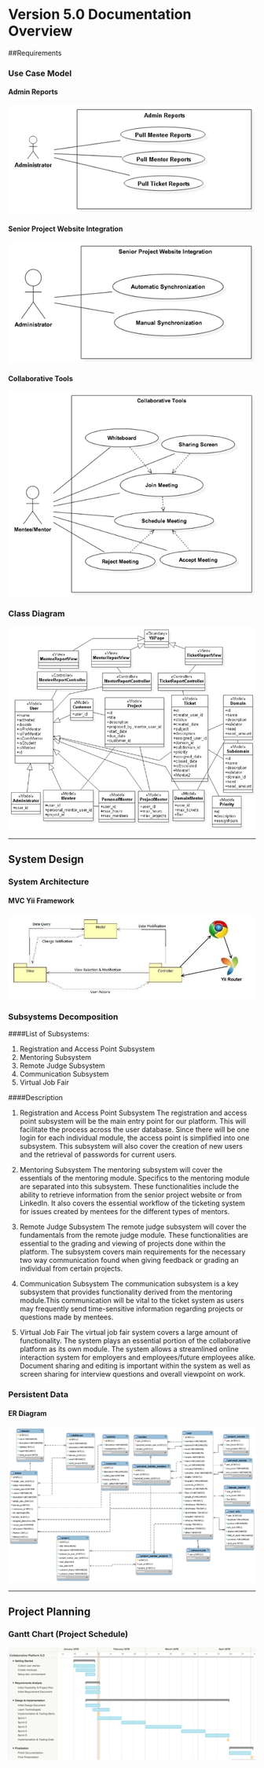 #   Version 5.0 Documentation Overview

##Requirements

### Use Case Model

#### Admin Reports
![Admin Reports](https://github.com/FIU-SCIS-Senior-Project-2015-Spring/Collaborative-Platform-Ver-5.0/blob/develop/Documents/Images/UseCasesAdminReports.jpg "Admin Reports")

#### Senior Project Website Integration
![SPWS Integration](https://github.com/FIU-SCIS-Senior-Project-2015-Spring/Collaborative-Platform-Ver-5.0/blob/develop/Documents/Images/SPW%20Integration.png "SPWS Integration")

#### Collaborative Tools
![Collaborative Tools](https://github.com/FIU-SCIS-Senior-Project-2015-Spring/Collaborative-Platform-Ver-5.0/blob/develop/Documents/Images/Collaborative%20Tools.png "Collaborative Tools")

### Class Diagram
![Class Diagram](https://raw.githubusercontent.com/FIU-SCIS-Senior-Project-2015-Spring/Collaborative-Platform-Ver-5.0/develop/Documents/Images/AdminReportsClassDiagram.png "Class Diagram")

***

## System Design

### System Architecture
#### MVC Yii Framework
![MVC Yii Framework](https://github.com/FIU-SCIS-Senior-Project-2015-Spring/Collaborative-Platform-Ver-5.0/blob/develop/Documents/Images/SystemDesignMVC.jpg "MVC Yii Framework")


### Subsystems Decomposition
####List of Subsystems:
1.	Registration and Access Point Subsystem
2.	Mentoring Subsystem
3.	Remote Judge Subsystem
4.	Communication Subsystem
5.	Virtual Job Fair

####Description
1.	Registration and Access Point Subsystem
	The registration and access point subsystem will be the main entry point for our platform. This will facilitate the process across the user database. Since there will be one login for each individual module, the access point is simplified into one subsystem. This subsystem will also cover the creation of new users and the retrieval of passwords for current users.

2. Mentoring Subsystem
	The mentoring subsystem will cover the essentials of the mentoring module. Specifics to the mentoring module are separated into this subsystem. These functionalities include the ability to retrieve information from the senior project website or from LinkedIn. It also covers the essential workflow of the ticketing system for issues created by mentees for the different types of mentors.

3. Remote Judge Subsystem
	The remote judge subsystem will cover the fundamentals from the remote judge module. These functionalities are essential to the grading and viewing of projects done within the platform. The subsystem covers main requirements for the necessary two way communication found when giving feedback or grading an individual from certain projects. 

4. Communication Subsystem
	The communication subsystem is a key subsystem that provides functionality derived from the mentoring module.This communication will be vital to the ticket system as users may frequently send time-sensitive information regarding projects or questions made by mentees.

5. Virtual Job Fair
	The virtual job fair system covers a large amount of functionality. The system plays an essential portion of the collaborative platform as its own module. The system allows a streamlined online interaction system for employers and employees/future employees alike. Document sharing and editing is important within the system as well as screen sharing for interview questions and overall viewpoint on work. 

### Persistent Data
#### ER Diagram
![ER](https://github.com/FIU-SCIS-Senior-Project-2015-Spring/Collaborative-Platform-Ver-5.0/blob/develop/Documents/Images/EntityRelationshipModel.png "ER")


***
## Project Planning

### Gantt Chart (Project Schedule)
![Gantt Chart](https://github.com/FIU-SCIS-Senior-Project-2015-Spring/Collaborative-Platform-Ver-5.0/blob/develop/Documents/Images/GanttChart.tiff "Gantt")
